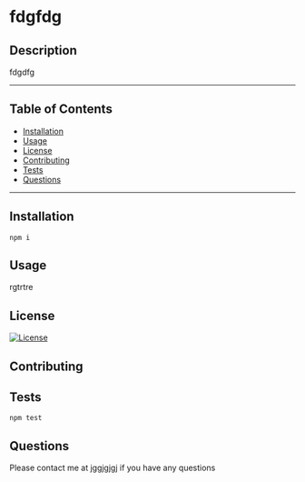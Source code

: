 
  # fdgfdg

  ## Description

  fdgdfg

  ---

  ## Table of Contents

  * [Installation](#installation)
  * [Usage](#usage)
  * [License](#license)
  * [Contributing](#contributing)
  * [Tests](#tests)
  * [Questions](#questions)

  ---

  ## Installation

  ```
  npm i
  ```

  ## Usage

  rgtrtre

  ## License

  [![License](https://img.shields.io/badge/MIT-yellow.svg)](https://opensource.org/licenses/MIT)

  ## Contributing

  

  ## Tests

  ```
  npm test
  ```

  ## Questions

  Please contact me at jggjgjgj if you have any questions


